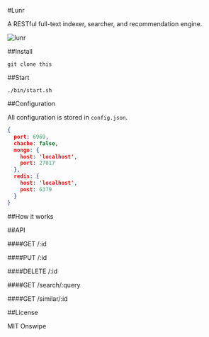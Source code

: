 #Lunr

A RESTful full-text indexer, searcher, and recommendation engine.

![lunr](http://www.panoramas.dk/moon/hasselblad.jpg)

##Install

    git clone this

##Start

    ./bin/start.sh

##Configuration

All configuration is stored in `config.json`. 

````json
{
  port: 6969,
  chache: false,
  mongo: {
    host: 'localhost',
    port: 27017
  },
  redis: {
    host: 'localhost',
    post: 6379
  }
}
````

##How it works

##API

####GET /:id

####PUT /:id

####DELETE /:id

####GET /search/:query

####GET /similar/:id

##License

MIT Onswipe
